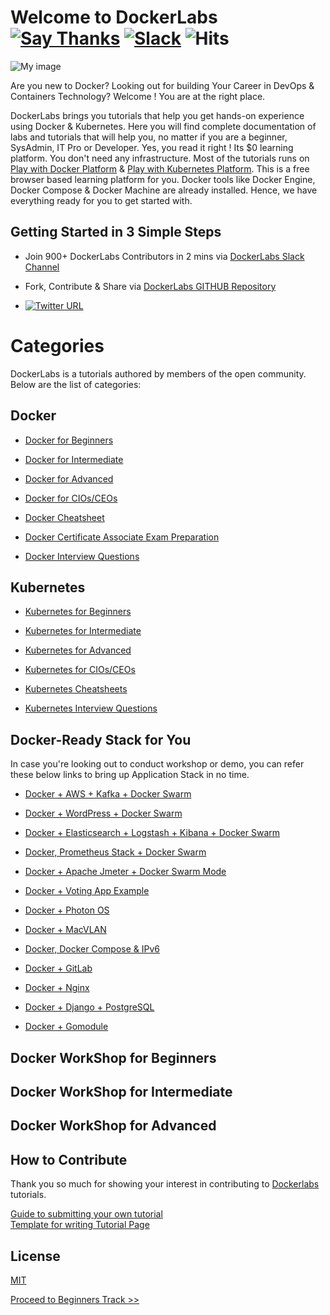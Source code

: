 # Welcome to DockerLabs  [![Say Thanks](https://img.shields.io/badge/SayThanks.io-%E2%98%BC-1EAEDB.svg)](https://saythanks.io/to/collabnix) [![Slack ](https://img.shields.io/badge/collabnix/dockerlabs-pink.svg)](https://tinyurl.com/y973wcq8) ![Hits](https://hitcounter.pythonanywhere.com/count/tag.svg?url=https%3A%2F%2Fcollabnix.github.io%2Fdockerlabs%2F)



![My image](https://raw.githubusercontent.com/collabnix/dockerlabs/master/images/dockerlabs.jpeg)

Are you new to Docker? Looking out for building Your Career in DevOps & Containers Technology?  Welcome ! You are at the right place.

DockerLabs brings you tutorials that help you get hands-on experience using Docker & Kubernetes. Here you will find complete documentation of labs and tutorials that will help you, no matter if you are a beginner, SysAdmin, IT Pro or Developer. Yes, you read it right ! Its $0 learning platform. You don't need any infrastructure. Most of the tutorials runs on [Play with Docker Platform](https://labs.play-with-docker.com/) & [Play with Kubernetes Platform](https://play-with-k8s.com). This is a free browser based learning platform for you. Docker tools like Docker Engine, Docker Compose & Docker Machine are already installed. Hence, we have everything ready for you to get started with.

## Getting Started in 3 Simple Steps

- Join 900+ DockerLabs Contributors in 2 mins via [DockerLabs Slack Channel](https://tinyurl.com/y973wcq8)

- Fork, Contribute & Share via [DockerLabs GITHUB Repository](https://github.com/collabnix/dockerlabs)

-  [![Twitter URL](https://img.shields.io/twitter/url/https/twitter.com/fold_left.svg?style=social&label=Follow%20%40collabnix)](https://twitter.com/collabnix)



# Categories

DockerLabs is a tutorials authored by members of the open community.
Below are the list of categories:

## Docker

- [Docker for Beginners](./beginners/README.md)

- [Docker for Intermediate](./intermediate/README.md)

- [Docker for Advanced](./advanced/README.md)

- [Docker for CIOs/CEOs](./docker/leadership/README.md)

- [Docker Cheatsheet](./docker/cheatsheet/README.md)

- [Docker Certificate Associate Exam Preparation](./docker/dca.md)

- [Docker Interview Questions](./docker/docker-interview-questions.md)


## Kubernetes

- [Kubernetes for Beginners](./kubernetes/README.md)

- [Kubernetes for Intermediate](./kubernetes/Intermediate/README.md)

- [Kubernetes for Advanced](https://github.com/collabnix/dockerlabs/tree/master/kubernetes/README.md)

- [Kubernetes for CIOs/CEOs](./kubernetes/leadership/README.md)

- [Kubernetes Cheatsheets](./kubernetes/cheatsheets)

- [Kubernetes Interview Questions]()


## Docker-Ready Stack for You

In case you're looking out to conduct workshop or demo, you can refer these below links to bring up Application Stack in no time.

- [Docker + AWS + Kafka + Docker Swarm](./intermediate/swarm-mode/beginner-tutorial/swarm-on-aws/README.md)

- [Docker + WordPress + Docker Swarm](./solution/wordpress/README.md)

- [Docker + Elasticsearch + Logstash + Kibana + Docker Swarm](./play-with-docker/ELK/README.md)

- [Docker, Prometheus Stack + Docker Swarm](./play-with-docker/docker-prometheus-swarm/README.md)

- [Docker + Apache Jmeter + Docker Swarm Mode](./play-with-docker/jmeter-docker/README.md)

- [Docker + Voting App Example](./play-with-docker/example-voting-app/README.md)

- [Docker + Photon OS](./play-with-docker/vmware/powercli/README.md)

- [Docker + MacVLAN](./play-with-docker/macvlan/README.md)

- [Docker, Docker Compose & IPv6](./play-with-docker/ipv6/README.md)

- [Docker + GitLab](./play-with-docker/gitlab/README.md)

- [Docker + Nginx ](./play-with-docker/nginx/README.md)

- [Docker + Django + PostgreSQL](./solution/django-postgres/readme.md)

- [Docker + Gomodule](./beginners/httpserver_go_module_and_docker.md)


## Docker WorkShop for Beginners 

## Docker WorkShop for Intermediate

## Docker WorkShop for Advanced


## How to Contribute

Thank you so much for showing your interest in contributing to [Dockerlabs](https://github.com/collabnix/dockerlabs) tutorials.

[Guide to submitting your own tutorial](./CONTRIBUTING.md)<br>
[Template for writing Tutorial Page](./template/EXAMPLE.md)

## License

[MIT](./LICENSE.md)

   [Proceed to Beginners Track >>](./beginners/README.md)
